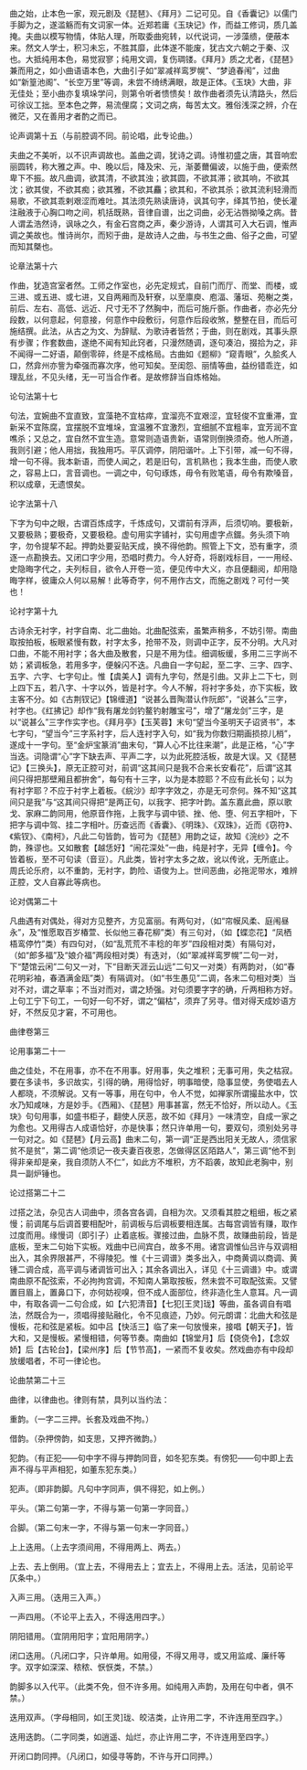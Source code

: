 <!-- { "loadSidebar": true } -->
曲之始，止本色一家，观元剧及《琵琶》、《拜月》二记可见。自《香囊记》以儒门手脚为之，遂滥觞而有文词家一体。近郑若庸《玉玦记》作，而益工修词，质几盖掩。夫曲以模写物情，体贴人理，所取委曲宛转，以代说词，一涉藻缋，便蔽本来。然文人学士，积习未忘，不胜其靡，此体遂不能废，犹古文六朝之于秦、汉也。大抵纯用本色，易觉寂寥；纯用文调，复伤琱镂。《拜月》质之尤者，《琵琶》兼而用之，如小曲语语本色，大曲引子如“翠减祥鸾罗幌”、“梦遶春闱”，过曲如“新篁池阁”、“长空万里”等调，未尝不绮绣满眼，故是正体。《玉玦》大曲，非无佳处；至小曲亦复填垛学问，则第令听者愦愦矣！故作曲者须先认清路头，然后可徐议工拙。至本色之弊，易流俚腐；文词之病，每苦太文。雅俗浅深之辨，介在微茫，又在善用才者酌之而已。

论声调第十五（与前腔调不同。前论唱，此专论曲。）

夫曲之不美听，以不识声调故也。盖曲之调，犹诗之调。诗惟初盛之唐，其音响宏丽圆转，称大雅之声。中、晚以后，降及宋、元，渐萎薾偏诐，以施于曲，便索然卑下不振。故凡曲调，欲其清，不欲其浊；欲其圆，不欲其滞；欲其响，不欲其沈；欲其俊，不欲其痴；欲其雅，不欲其麤；欲其和，不欲其杀；欲其流利轻滑而易歌，不欲其乖剌艰涩而难吐。其法须先熟读唐诗，讽其句字，绎其节拍，使长灌注融液于心胸口吻之间，机括既熟，音律自谱，出之词曲，必无沾唇拗嗓之病。昔人谓孟浩然诗，讽咏之久，有金石宫商之声，秦少游诗，人谓其可入大石调，惟声调之美故也。惟诗尚尔，而矧于曲，是故诗人之曲，与书生之曲、俗子之曲，可望而知其槩也。

论章法第十六

作曲，犹造宫室者然。工师之作室也，必先定规式，自前门而厅、而堂、而楼，或三进、或五进、或七进，又自两厢而及轩寮，以至廪庾、庖湢、藩垣、苑榭之类，前后、左右、高低、远近、尺寸无不了然胸中，而后可施斤斵。作曲者，亦必先分段数，以何意起，何意接，何意作中段敷衍，何意作后段收煞，整整在目，而后可施结撰。此法，从古之为文、为辞赋、为歌诗者皆然；于曲，则在剧戏，其事头原有步骤；作套数曲，遂绝不闻有知此窍者，只漫然随调，逐句凑泊，掇拾为之，非不闻得一二好语，颠倒零碎，终是不成格局。古曲如《题柳》“窥青眼”，久脍炙人口，然弇州亦訾为牵强而寡次序，他可知矣。至闺怨、丽情等曲，益纷错乖迕，如理乱丝，不见头绪，无一可当合作者。是故修辞当自炼格始。

论句法第十七

句法，宜婉曲不宜直致，宜藻艳不宜枯瘁，宜溜亮不宜艰涩，宜轻俊不宜重滞，宜新采不宜陈腐，宜摆脱不宜堆垛，宜温雅不宜激烈，宜细腻不宜粗率，宜芳润不宜噍杀；又总之，宜自然不宜生造。意常则造语贵新，语常则倒换须奇。他人所道，我则引避；他人用拙，我独用巧。平仄调停，阴阳谐叶。上下引带，减一句不得，增一句不得。我本新语，而使人闻之，若是旧句，言机熟也；我本生曲，而使人歌之，容易上口，言音调也。一调之中，句句琢炼，毋令有败笔语，毋令有欺嗓音，积以成章，无遗恨矣。

论字法第十八

下字为句中之眼，古谓百炼成字，千炼成句，又谓前有浮声，后须切响。要极新，又要极熟；要极奇，又要极稳。虚句用实字铺衬，实句用虚字点錣。务头须下响字，勿令提挈不起。押韵处要妥贴天成，换不得他韵。照管上下文，恐有重字，须逐一点勘换去。又闭口字少用，恐唱时费力。今人好奇，将剧戏标目，一一用经、史隐晦字代之，夫列标目，欲令人开卷一览，便见传中大义，亦且便翻阅，却用隐晦字样，彼庸众人何以易解！此等奇字，何不用作古文，而施之剧戏？可付一笑也！

论衬字第十九

古诗余无衬字，衬字自南、北二曲始。北曲配弦索，虽繁声稍多，不妨引带。南曲取按拍板，板眼紧慢有数，衬字太多，抢带不及，则调中正字，反不分明。大凡对口曲，不能不用衬字；各大曲及散套，只是不用为佳。细调板缓，多用二三字尚不妨；紧调板急，若用多字，便躲闪不迭。凡曲自一字句起，至二字、三字、四字、五字、六字、七字句止。惟【虞美人】调有九字句，然是引曲。又非上二下七，则上四下五，若八字、十字以外，皆是衬字。今人不解，将衬字多处，亦下实板，致主客不分。如《古荆钗记》【锦缠道】“说甚么晋陶潜认作阮郎”，“说甚么”三字，衬字也。《红拂记》却作“我有屠龙剑钓鳌钓射雕宝弓”，增了“屠龙剑”三字，是以“说甚么”三字作实字也。《拜月亭》【玉芙蓉】末句“望当今圣明天子诏贤书”，本七字句，“望当今”三字系衬字，后人连衬字入句，如“我为你数归期画损掠儿梢”，遂成十一字句。至“金炉宝篆消”曲末句，“算人心不比往来潮”，此是正格，“心”字当迭。词隐谓“心”字下缺去声、平声二字，以为此死腔活板，故是大误。又《琵琶记》【三换头】，原无正腔可对，前调“这其间只是我不合来长安看花”，后谓“这其间只得把那壁厢且都拚舍”，每句有十三字，以为是本腔耶？不应有此长句；以为有衬字耶？不应于衬字上着板。《綄沙》却字字效之，亦是无可奈何。殊不知“这其间只是我”与“这其间只得把”是两正句，以我字、把字叶韵。盖东嘉此曲，原以歌戈、家麻二韵同用，他原音作拖，上我字与调中锁、挫、他、堕、何五字相叶，下把字与调中驾、挂二字相叶。历查远而《香囊》、《明珠》、《双珠》，近而《窃符》、《紫钗》、《南柯》，凡此二句皆韵，皆可为《琵琶》用韵之证，故知《浣纱》之不韵，殊谬也。又如散套【越恁好】“闹花深处”一曲，纯是衬字，无异【缠令】。今皆着板，至不可句读（音豆）。凡此类，皆衬字太多之故，讹以传讹，无所底止。周氏论乐府，以不重韵，无衬字，韵险、语俊为上。世间恶曲，必拖泥带水，难辨正腔，文人自寡此等病也。

论对偶第二十

凡曲遇有对偶处，得对方见整齐，方见富丽。有两句对，（如“帘幙风柔、庭闱昼永”，及“惟愿取百岁椿萱、长似他三春花柳”类）有三句对，（如【蝶恋花】“凤栖梧鸾停竹”类）有四句对，（如“乱荒荒不丰稔的年岁”四段相对类）有隔句对，（如“郎多福”及“娘介福”两段相对类）有迭对，（如“翠减祥鸾罗幌”二句一对，下“楚馆云闲”二句又一对，下“目断天涯云山远”二句又一对类）有两韵对，（如“春花明彩袖，春酒满金瓯”类）有隔调对。（如“书生愚见”二调，各末二句相对类）当对不对，谓之草率；不当对而对，谓之矫强。对句须要字字的确，斤两相称方好。上句工宁下句工，一句好一句不好，谓之“偏枯”，须弃了另寻。借对得天成妙语方好，不然反见才窘，不可用也。


曲律卷第三

论用事第二十一

曲之佳处，不在用事，亦不在不用事。好用事，失之堆积；无事可用，失之枯寂。要在多读书，多识故实，引得的确，用得恰好，明事暗使，隐事显使，务使唱去人人都晓，不须解说。又有一等事，用在句中，令人不觉，如禅家所谓撮盐水中，饮水乃知咸味，方是妙手。《西厢》、《琵琶》用事甚富，然无不恰好，所以动人。《玉玦》句句用事，如盛书柜子，翻使人厌恶，故不如《拜月》一味清空，自成一家之为愈也。又用得古人成语恰好，亦是快事；然只许单用一句，要双句，须别处另寻一句对之。如《琵琶》【月云高】曲末二句，第一调“正是西出阳关无故人，须信家贫不是贫”，第二调“他须记一夜夫妻百夜恩，怎做得区区陌路人”，第三调“他不到得非亲却是亲，我自须防人不仁”，如此方不堆积，方不蹈袭，故知此老胸中，别具一副炉锤也。

论过搭第二十二

过搭之法，杂见古人词曲中，须各宫各调，自相为次。又须看其腔之粗细，板之紧慢；前调尾与后调首要相配叶，前调板与后调板要相连属。古每宫调皆有赚，取作过度而用。缘慢词（即引子）止着底板。骤接过曲，血脉不贯，故赚曲前段，皆是底板，至末二句始下实板。戏曲中已间宾白，故多不用。诸宫调惟仙吕许与双调相出入，其余界限甚严，不得陵犯。惟《十三调谱》类多出入，中商黄调以商调、黄锺二调合成，高平调与诸调皆可出入；其余各调出入，详见《十三调谱》中。或谓南曲原不配弦索，不必拘拘宫调，不知南人第取按板，然未尝不可取配弦索。又譬置目眉上，置鼻口下，亦何妨视嗅，但不成人面部位，终非造化生人意耳。凡一调中，有取各调一二句合成，如【六犯清音】【七犯[王灵]珑】等曲，虽各调自有唱法，然既合为一，须唱得接贴融化，令不见痕迹，乃妙。何元朗谓：北曲大和弦是慢板，花和弦是紧板。如中吕【快活三】临了来一句放慢来，接唱【朝天子】，皆大和，又是慢板。紧慢相错，何等节奏。南曲如【锦堂月】后【侥侥令】，【念奴娇】后【古轮台】，【梁州序】后【节节高】，一紧而不复收矣。然戏曲亦有中段却放缓唱者，不可一律论也。

论曲禁第二十三

曲律，以律曲也。律则有禁，具列以当约法：

重韵。（一字二三押。长套及戏曲不拘。）

借韵。（杂押傍韵，如支思，又押齐微韵。）

犯韵。（有正犯——句中字不得与押韵同音，如冬犯东类。有傍犯——句中即上去声不得与平声相犯，如董东犯东类。）

犯声。（即非韵脚。凡句中字同声，俱不得犯，如上例。）

平头。（第二句第一字，不得与第一句第一字同音。）

合脚。（第二句末一字，不得与第一句末一字同音。）

上上迭用。（上去字须间用，不得用两上、两去。）

上去、去上倒用。（宜上去，不得用去上；宜去上，不得用上去。活法，见前论平仄条中。）

入声三用。（迭用三入声。）

一声四用。（不论平上去入，不得迭用四字。）

阴阳错用。（宜阴用阳字；宜阳用阴字。）

闭口迭用。（凡闭口字，只许单用。如用侵，不得又用寻，或又用监咸、廉纤等字。双字如深深、秾秾、恹恹类，不禁。）

韵脚多以入代平。（此类不免，但不许多用。如纯用入声韵，及用在句中者，俱不禁。）

迭用双声。（字母相同，如[王灵]珑、皎洁类，止许用二字，不许连用至四字。）

迭用迭韵。（二字同类，如逍遥、灿烂，亦止许用二字，不许连用至四字。）

开闭口韵同押。（凡闭口，如侵寻等韵，不许与开口同押。）

